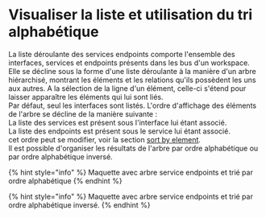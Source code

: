 # Visualiser la liste et utilisation du tri alphabétique

La liste déroulante des services endpoints comporte l'ensemble des interfaces, services et endpoints présents dans les bus d'un workspace.   
Elle se décline sous la forme d'une liste déroulante à la manière d'un arbre hiérarchisé, montrant les éléments et les relations qu'ils possèdent les uns aux autres. A la sélection de la ligne d'un élément, celle-ci s'étend pour laisser apparaître les éléments qui lui sont liés.  
Par défaut, seul les interfaces sont listés. L'ordre d'affichage des éléments de l'arbre se décline de la manière suivante :   
La liste des services est présent sous l'interface lui étant associé.  
La liste des endpoints est présent sous le service lui étant associé.  
cet ordre peut se modifier, voir la section [sort by element](filtrer-avec-sort-by.md).  
Il est possible d'organiser les résultats de l'arbre par ordre alphabétique ou par ordre alphabétique inversé.



{% hint style="info" %}
Maquette avec arbre service endpoints et trié par ordre alphabétique
{% endhint %}

{% hint style="info" %}
Maquette avec arbre service endpoints et trié par ordre alphabétique inversé.
{% endhint %}









